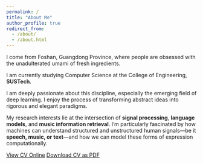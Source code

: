 ```yaml
---
permalink: /
title: "About Me"
author_profile: true
redirect_from: 
  - /about/
  - /about.html
---
```


I come from Foshan, Guangdong Province, where people are obsessed with the unadulterated umami of fresh ingredients.

I am currently studying Computer Science at the College of Engineering, **SUSTech**.

I am deeply passionate about this discipline, especially the emerging field of deep learning. I enjoy the process of transforming abstract ideas into rigorous and elegant paradigms.

My research interests lie at the intersection of **signal processing**, **language models**, and **music information retrieval**. I’m particularly fascinated by how machines can understand structured and unstructured human signals—be it **speech, music, or text**—and how we can model these forms of expression computationally.

<div class="cv-download-links">
  <a href="{{ base_path }}/cv-json/" class="btn btn--primary">View CV Online</a>
  <a href="{{ base_path }}/files/cv_langchuhuang_250928.pdf" class="btn btn--inverse">Download CV as PDF</a>
</div>

